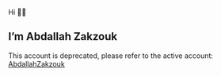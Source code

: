 Hi 👋🏻‍
## I’m Abdallah Zakzouk
This account is deprecated, please refer to the active account: [AbdallahZakzouk](https://github.com/abdallahzakzouk) 
